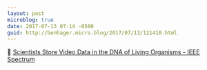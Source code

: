 ```yaml
---
layout: post
microblog: true
date: 2017-07-13 07:14 -0500
guid: http://benhager.micro.blog/2017/07/13/121410.html
---
```

🔬 [Scientists Store Video Data in the DNA of Living Organisms - IEEE Spectrum](http://spectrum.ieee.org/the-human-os/biomedical/devices/scientists-store-video-data-in-the-dna-of-living-organisms)
